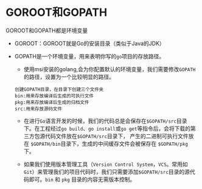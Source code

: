 # GOROOT和GOPATH

GOROOT和GOPATH都是环境变量

- GOROOT：GOROOT就是Go的安装目录（类似于Java的JDK）

- GOPATH是一个环境变量，用来表明你写的`go`项目的存放路径。

  - 使用msi安装的golang,会为你配置默认的环境变量，我们需要修改`GOPATH`的路径，设置为一个比较明显的路径。

  ```
  创建GOPATH目录，在目录下创建三个文件夹
  bin:用来存放编译后生成的可执行文件
  pkg:用来存放编译后生成的归档文件
  src:用来存放源码文件
  ```

  - 在进行`Go`语言开发的时候，我们的代码总是会保存在`$GOPATH/src`目录下。在工程经过`go build`、`go install`或`go get`等指令后，会将下载的第三方包源代码文件放在`$GOPATH/src`目录下， 产生的二进制可执行文件放在 `$GOPATH/bin`目录下，生成的中间缓存文件会被保存在 `$GOPATH/pkg` 下。

  - 如果我们使用版本管理工具（`Version Control System`，`VCS`。常用如`Git`）来管理我们的项目代码时，我们只需要添加`$GOPATH/src`目录的源代码即可。`bin` 和 `pkg` 目录的内容无需版本控制。